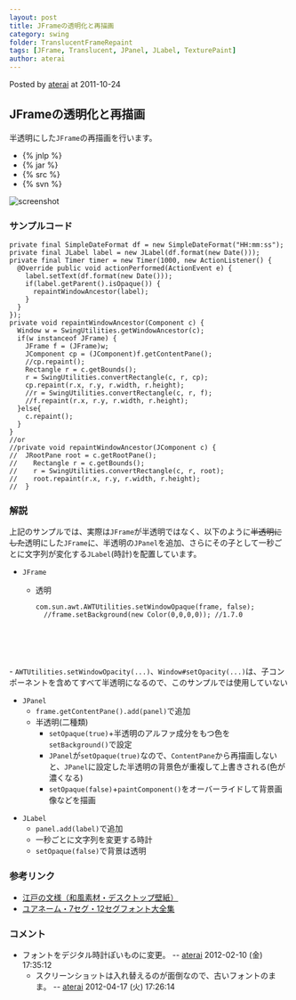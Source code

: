 ```yaml
---
layout: post
title: JFrameの透明化と再描画
category: swing
folder: TranslucentFrameRepaint
tags: [JFrame, Translucent, JPanel, JLabel, TexturePaint]
author: aterai
---
```


Posted by [aterai](http://terai.xrea.jp/aterai.html) at 2011-10-24

## JFrameの透明化と再描画
半透明にした`JFrame`の再描画を行います。

- {% jnlp %}
- {% jar %}
- {% src %}
- {% svn %}

<!-- dummy comment line for breaking list -->

![screenshot](https://lh4.googleusercontent.com/-ujoDf8eD4vE/TqLcC0f2CHI/AAAAAAAABD4/LHaXXW6HW1k/s800/TranslucentFrameRepaint.png)

### サンプルコード
<pre class="prettyprint"><code>private final SimpleDateFormat df = new SimpleDateFormat("HH:mm:ss");
private final JLabel label = new JLabel(df.format(new Date()));
private final Timer timer = new Timer(1000, new ActionListener() {
  @Override public void actionPerformed(ActionEvent e) {
    label.setText(df.format(new Date()));
    if(label.getParent().isOpaque()) {
      repaintWindowAncestor(label);
    }
  }
});
private void repaintWindowAncestor(Component c) {
  Window w = SwingUtilities.getWindowAncestor(c);
  if(w instanceof JFrame) {
    JFrame f = (JFrame)w;
    JComponent cp = (JComponent)f.getContentPane();
    //cp.repaint();
    Rectangle r = c.getBounds();
    r = SwingUtilities.convertRectangle(c, r, cp);
    cp.repaint(r.x, r.y, r.width, r.height);
    //r = SwingUtilities.convertRectangle(c, r, f);
    //f.repaint(r.x, r.y, r.width, r.height);
  }else{
    c.repaint();
  }
}
//or
//private void repaintWindowAncestor(JComponent c) {
//  JRootPane root = c.getRootPane();
//    Rectangle r = c.getBounds();
//    r = SwingUtilities.convertRectangle(c, r, root);
//    root.repaint(r.x, r.y, r.width, r.height);
//  }
</code></pre>

### 解説
上記のサンプルでは、実際は`JFrame`が半透明ではなく、以下のように~~半透明にした~~透明にした`JFrame`に、半透明の`JPanel`を追加、さらにその子として一秒ごとに文字列が変化する`JLabel`(時計)を配置しています。

- `JFrame`
    - 透明
        
        <pre class="prettyprint"><code>com.sun.awt.AWTUtilities.setWindowOpaque(frame, false);
        //frame.setBackground(new Color(0,0,0,0)); //1.7.0
</code></pre>
    - `AWTUtilities.setWindowOpacity(...)`、`Window#setOpacity(...)`は、子コンポーネントを含めてすべて半透明になるので、このサンプルでは使用していない

<!-- dummy comment line for breaking list -->

- `JPanel`
    - `frame.getContentPane().add(panel)`で追加
    - 半透明(二種類)
        - `setOpaque(true)`+半透明のアルファ成分をもつ色を`setBackground()`で設定
        - `JPanel`が`setOpaque(true)`なので、`ContentPane`から再描画しないと、`JPanel`に設定した半透明の背景色が重複して上書きされる(色が濃くなる)
        - `setOpaque(false)`+`paintComponent()`をオーバーライドして背景画像などを描画

<!-- dummy comment line for breaking list -->

- `JLabel`
    - `panel.add(label)`で追加
    - 一秒ごとに文字列を変更する時計
    - `setOpaque(false)`で背景は透明

<!-- dummy comment line for breaking list -->

### 参考リンク
- [江戸の文様（和風素材・デスクトップ壁紙）](http://www.viva-edo.com/komon/edokomon.html)
- [ユアネーム・7セグ・12セグフォント大全集](http://www.yourname.jp/soft/digitalfonts-20090306.shtml)

<!-- dummy comment line for breaking list -->

### コメント
- フォントをデジタル時計ぽいものに変更。 -- [aterai](http://terai.xrea.jp/aterai.html) 2012-02-10 (金) 17:35:12
    - スクリーンショットは入れ替えるのが面倒なので、古いフォントのまま。 -- [aterai](http://terai.xrea.jp/aterai.html) 2012-04-17 (火) 17:26:14

<!-- dummy comment line for breaking list -->

